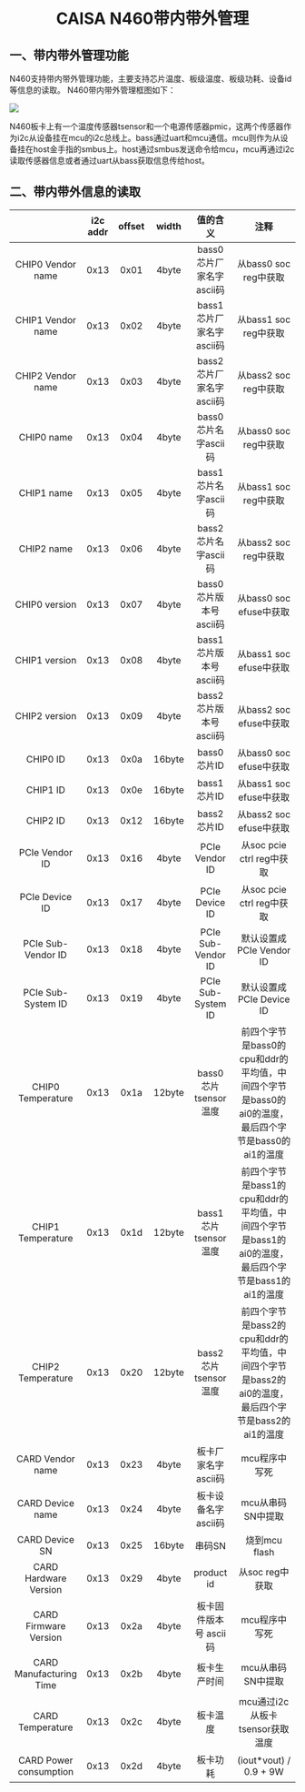 # <center>CAISA N460带内带外管理</center>

## 一、带内带外管理功能

N460支持带内带外管理功能，主要支持芯片温度、板级温度、板级功耗、设备id等信息的读取。
N460带内带外管理框图如下：

![](D:\bsp\docs\yeshen-md\pictures\ioband.png)

N460板卡上有一个温度传感器tsensor和一个电源传感器pmic，这两个传感器作为i2c从设备挂在mcu的i2c总线上。bass通过uart和mcu通信。mcu则作为从设备挂在host金手指的smbus上。host通过smbus发送命令给mcu，mcu再通过i2c读取传感器信息或者通过uart从bass获取信息传给host。



## 二、带内带外信息的读取

|                         | i2c addr | offset | width  |         值的含义         |                             注释                             |
| :---------------------: | :------: | :----: | :----: | :----------------------: | :----------------------------------------------------------: |
|    CHIP0 Vendor name    |   0x13   |  0x01  | 4byte  | bass0芯片厂家名字ascii码 |                    从bass0 soc reg中获取                     |
|    CHIP1 Vendor name    |   0x13   |  0x02  | 4byte  | bass1芯片厂家名字ascii码 |                    从bass1 soc reg中获取                     |
|    CHIP2 Vendor name    |   0x13   |  0x03  | 4byte  | bass2芯片厂家名字ascii码 |                    从bass2 soc reg中获取                     |
|       CHIP0 name        |   0x13   |  0x04  | 4byte  |   bass0芯片名字ascii码   |                    从bass0 soc reg中获取                     |
|       CHIP1 name        |   0x13   |  0x05  | 4byte  |   bass1芯片名字ascii码   |                    从bass1 soc reg中获取                     |
|       CHIP2 name        |   0x13   |  0x06  | 4byte  |   bass2芯片名字ascii码   |                    从bass2 soc reg中获取                     |
|      CHIP0 version      |   0x13   |  0x07  | 4byte  |  bass0芯片版本号ascii码  |                   从bass0 soc efuse中获取                    |
|      CHIP1 version      |   0x13   |  0x08  | 4byte  |  bass1芯片版本号ascii码  |                   从bass1 soc efuse中获取                    |
|      CHIP2 version      |   0x13   |  0x09  | 4byte  |  bass2芯片版本号ascii码  |                   从bass2 soc efuse中获取                    |
|        CHIP0 ID         |   0x13   |  0x0a  | 16byte |       bass0芯片ID        |                   从bass0 soc efuse中获取                    |
|        CHIP1 ID         |   0x13   |  0x0e  | 16byte |       bass1芯片ID        |                   从bass1 soc efuse中获取                    |
|        CHIP2 ID         |   0x13   |  0x12  | 16byte |       bass2芯片ID        |                   从bass2 soc efuse中获取                    |
|     PCIe Vendor ID      |   0x13   |  0x16  | 4byte  |      PCIe Vendor ID      |                  从soc pcie ctrl reg中获取                   |
|     PCIe Device ID      |   0x13   |  0x17  | 4byte  |      PCIe Device ID      |                  从soc pcie ctrl reg中获取                   |
|   PCIe Sub-Vendor ID    |   0x13   |  0x18  | 4byte  |    PCIe Sub-Vendor ID    |                   默认设置成PCIe Vendor ID                   |
|   PCIe Sub-System ID    |   0x13   |  0x19  | 4byte  |    PCIe Sub-System ID    |                   默认设置成PCIe Device ID                   |
|    CHIP0 Temperature    |   0x13   |  0x1a  | 12byte |   bass0芯片tsensor温度   | 前四个字节是bass0的cpu和ddr的平均值，中间四个字节是bass0的ai0的温度，最后四个字节是bass0的ai1的温度 |
|    CHIP1 Temperature    |   0x13   |  0x1d  | 12byte |   bass1芯片tsensor温度   | 前四个字节是bass1的cpu和ddr的平均值，中间四个字节是bass1的ai0的温度，最后四个字节是bass1的ai1的温度 |
|    CHIP2 Temperature    |   0x13   |  0x20  | 12byte |   bass2芯片tsensor温度   | 前四个字节是bass2的cpu和ddr的平均值，中间四个字节是bass2的ai0的温度，最后四个字节是bass2的ai1的温度 |
|    CARD Vendor name     |   0x13   |  0x23  | 4byte  |   板卡厂家名字 ascii码   |                        mcu程序中写死                         |
|    CARD Device name     |   0x13   |  0x24  | 4byte  |   板卡设备名字 ascii码   |                      mcu从串码SN中提取                       |
|     CARD Device SN      |   0x13   |  0x25  | 16byte |          串码SN          |                        烧到mcu flash                         |
|  CARD Hardware Version  |   0x13   |  0x29  | 4byte  |        product id        |                       从soc reg中获取                        |
|  CARD Firmware Version  |   0x13   |  0x2a  | 4byte  |  板卡固件版本号 ascii码  |                        mcu程序中写死                         |
| CARD Manufacturing Time |   0x13   |  0x2b  | 4byte  |       板卡生产时间       |                      mcu从串码SN中提取                       |
|    CARD Temperature     |   0x13   |  0x2c  | 4byte  |         板卡温度         |               mcu通过i2c从板卡tsensor获取温度                |
| CARD Power consumption  |   0x13   |  0x2d  | 4byte  |         板卡功耗         |                    (iout*vout) / 0.9 + 9W                    |

